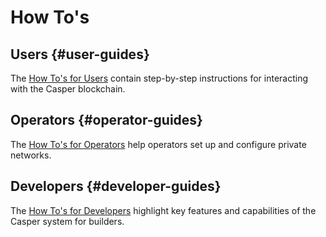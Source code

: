 
# How To's

## Users {#user-guides}

The [How To's for Users](users/index.md) contain step-by-step instructions for interacting with the Casper blockchain.

## Operators {#operator-guides}

The [How To's for Operators](operators/index.md) help operators set up and configure private networks.

## Developers {#developer-guides}

The [How To's for Developers](developers/index.md) highlight key features and capabilities of the Casper system for builders.

